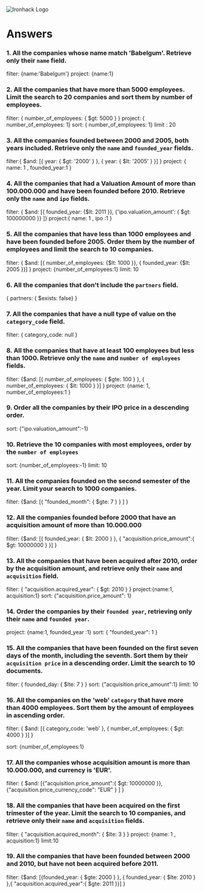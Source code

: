 ![Ironhack Logo](https://i.imgur.com/1QgrNNw.png)

# Answers

### 1. All the companies whose name match 'Babelgum'. Retrieve only their `name` field.

filter: {name:'Babelgum'}
project: {name:1}

### 2. All the companies that have more than 5000 employees. Limit the search to 20 companies and sort them by **number of employees**.
filter: { number_of_employees: { $gt: 5000 } } 
project: { number_of_employees: 1} 
sort:  { number_of_employees: 1} 
limit : 20


### 3. All the companies founded between 2000 and 2005, both years included. Retrieve only the `name` and `founded_year` fields.

filter:{ $and: [{ year: { $gt: '2000' } }, { year: { $lt: '2005' } }] }
project: { name: 1 ,  founded_year:1 }

### 4. All the companies that had a Valuation Amount of more than 100.000.000 and have been founded before 2010. Retrieve only the `name` and `ipo` fields.
 
filter: { $and: [{ founded_year: {$lt: 2011 }}, {'ipo.valuation_amount': { $gt: 100000000 }} ]}
project:{ name: 1 ,  ipo :1 }

### 5. All the companies that have less than 1000 employees and have been founded before 2005. Order them by the number of employees and limit the search to 10 companies.

filter: { $and: [{ number_of_employees: {$lt: 1000 }}, { founded_year: {$lt: 2005 }}] }
project: {number_of_employees:1}
limit: 10
### 6. All the companies that don't include the `partners` field.

  { partners: { $exists: false} }

### 7. All the companies that have a null type of value on the `category_code` field.

filter: { category_code: null }    

### 8. All the companies that have at least 100 employees but less than 1000. Retrieve only the `name` and `number of employees` fields.

filter: {$and: [{ number_of_employees: { $gte: 100 } }, { number_of_employees: { $lt: 1000 } }] }
project: {name: 1, number_of_employees:1 }

### 9. Order all the companies by their IPO price in a descending order.

sort: {"ipo.valuation_amount":-1}


### 10. Retrieve the 10 companies with most employees, order by the `number of employees`

sort: {number_of_employees:-1}
limit: 10

### 11. All the companies founded on the second semester of the year. Limit your search to 1000 companies.

filter:  {$and: [{ "founded_month": { $gte: 7 } }  ] } 


### 12. All the companies founded before 2000 that have an acquisition amount of more than 10.000.000

filter: {$and: [{ founded_year: { $lt: 2000 } }, { "acquisition.price_amount":{ $gt: 10000000 } }] }

### 13. All the companies that have been acquired after 2010, order by the acquisition amount, and retrieve only their `name` and `acquisition` field.

filter:  { "acquisition.acquired_year": { $gt: 2010 } }
project:{name:1, acquisition:1}
sort: {"acquisition.price_amount": 1}

### 14. Order the companies by their `founded year`, retrieving only their `name` and `founded year`.

project: {name:1, founded_year :1}
sort:  { "founded_year": 1 }

### 15. All the companies that have been founded on the first seven days of the month, including the seventh. Sort them by their `acquisition price` in a descending order. Limit the search to 10 documents.


filter:  { founded_day: { $lte: 7 } }
sort: {"acquisition.price_amount":1}
limit: 10


### 16. All the companies on the 'web' `category` that have more than 4000 employees. Sort them by the amount of employees in ascending order.

filter: { $and: [{ category_code: 'web'  }, { number_of_employees: { $gt: 4000 } }] }

sort: {number_of_employees:1}

### 17. All the companies whose acquisition amount is more than 10.000.000, and currency is 'EUR'.

filter: { $and: [{"acquisition.price_amount":{ $gt: 10000000 }}, {"acquisition.price_currency_code": "EUR" } ] }

### 18. All the companies that have been acquired on the first trimester of the year. Limit the search to 10 companies, and retrieve only their `name` and `acquisition` fields.

filter: { "acquisition.acquired_month": { $lte: 3 } }
project: {name: 1 , acquisition:1}
limit:10

### 19. All the companies that have been founded between 2000 and 2010, but have not been acquired before 2011.
filter: {$and: [{founded_year: { $gte: 2000 } }, { founded_year: { $lte: 2010 } },{ "acquisition.acquired_year":{ $gte: 2011 }}] }

